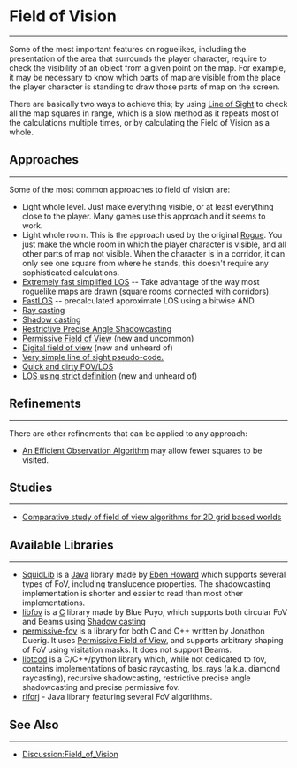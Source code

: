 # Field of Vision

---

Some of the most important features on roguelikes, including the presentation of the area that surrounds the player character, require to check the visibility of an object from a given point on the map. For example, it may be necessary to know which parts of map are visible from the place the player character is standing to draw those parts of map on the screen.

There are basically two ways to achieve this; by using [Line of Sight](line_of_sight.md) to check all the map squares in range, which is a slow method as it repeats most of the calculations multiple times, or by calculating the Field of Vision as a whole.

## Approaches

---

Some of the most common approaches to field of vision are:

- Light whole level. Just make everything visible, or at least everything close to the player. Many games use this approach and it seems to work.
- Light whole room. This is the approach used by the original [Rogue](rogue.md). You just make the whole room in which the player character is visible, and all other parts of map not visible. When the character is in a corridor, it can only see one square from where he stands, this doesn't require any sophisticated calculations.
- [Extremely fast simplified LOS](extremely_fast_simplified_los.md) -- Take advantage of the way most roguelike maps are drawn (square rooms connected with corridors).
- [FastLOS](fastlos.md) -- precalculated approximate LOS using a bitwise AND.
- [Ray casting](ray_casting.md)
- [Shadow casting](shadow_casting.md)
- [Restrictive Precise Angle Shadowcasting](restrictive_precise_angle_shadowcasting.md)
- [Permissive Field of View](permissive_field_of_view.md) (new and uncommon)
- [Digital field of view](digital_field_of_view.md) (new and unheard of)
- [Very simple line of sight pseudo-code.](eligloscode.md)
- [Quick and dirty FOV/LOS](quick_and_dirty_fovlos.md)
- [LOS using strict definition](los_using_strict_definition.md) (new and unheard of)

## Refinements

---

There are other refinements that can be applied to any approach:

- [An Efficient Observation Algorithm](an_efficient_observation_algorithm.md) may allow fewer squares to be visited.

## Studies

---

- [Comparative study of field of view algorithms for 2D grid based worlds](comparative_study_of_field_of_view_algorithms_for_2d_grid_based_worlds.md)

## Available Libraries

---

- [SquidLib](squidlib.md) is a [Java](java.md) library made by [Eben Howard](eben_howard.md) which supports several types of FoV, including translucence properties. The shadowcasting implementation is shorter and easier to read than most other implementations.
- [libfov](libfov.md) is a [C](c.md) library made by Blue Puyo, which supports both circular FoV and Beams using [Shadow casting](shadow_casting.md)
- [permissive-fov](permissive-fov.md) is a library for both C and C++ written by Jonathon Duerig. It uses [Permissive Field of View](permissive_field_of_view.md), and supports arbitrary shaping of FoV using visitation masks. It does not support Beams.
- [libtcod](libtcod.md) is a C/C++/python library which, while not dedicated to fov, contains implementations of basic raycasting, los_rays (a.k.a. diamond raycasting), recursive shadowcasting, restrictive precise angle shadowcasting and precise permissive fov.
- [rlforj](http://rlforj.sourceforge.net/) - Java library featuring several FoV algorithms.

## See Also

---

- [Discussion:Field_of_Vision](discussion_field_of_vision.md)
